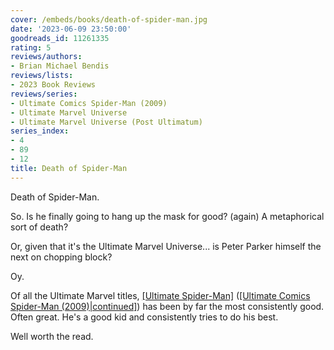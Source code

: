 ```yaml
---
cover: /embeds/books/death-of-spider-man.jpg
date: '2023-06-09 23:50:00'
goodreads_id: 11261335
rating: 5
reviews/authors:
- Brian Michael Bendis
reviews/lists:
- 2023 Book Reviews
reviews/series:
- Ultimate Comics Spider-Man (2009)
- Ultimate Marvel Universe
- Ultimate Marvel Universe (Post Ultimatum)
series_index:
- 4
- 89
- 12
title: Death of Spider-Man
---
```

Death of Spider-Man. 

So. Is he finally going to hang up the mask for good? (again) A metaphorical sort of death? 

Or, given that it's the Ultimate Marvel Universe... is Peter Parker himself the next on chopping block? 

Oy. 

Of all the Ultimate Marvel titles, [[Ultimate Spider-Man]]() ([[Ultimate Comics Spider-Man (2009)|continued]]()) has been by far the most consistently good. Often great. He's a good kid and consistently tries to do his best. 

Well worth the read. 

<!--more-->